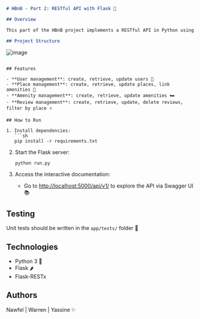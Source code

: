 ```md
# HBnB - Part 2: RESTful API with Flask 🚀

## Overview

This part of the HBnB project implements a RESTful API in Python using Flask and Flask-RESTx. It allows you to manage the main entities of the HBnB system: users, places, amenities, and reviews. 🏠✨

## Project Structure

```
![image](https://github.com/user-attachments/assets/7bb3cc5b-7369-45d2-9777-7dc40ab00289)

```

## Features

- **User management**: create, retrieve, update users 👤
- **Place management**: create, retrieve, update places, link amenities 🏡
- **Amenity management**: create, retrieve, update amenities 🛏️
- **Review management**: create, retrieve, update, delete reviews, filter by place ⭐

## How to Run

1. Install dependencies:
   ```sh
   pip install -r requirements.txt
   ```

2. Start the Flask server:
   ```sh
   python run.py
   ```

3. Access the interactive documentation:
   - Go to [http://localhost:5000/api/v1/](http://localhost:5000/api/v1/) to explore the API via Swagger UI 📚

## Testing

Unit tests should be written in the `app/tests/` folder 🧪

## Technologies

- Python 3 🐍
- Flask 🌶️
- Flask-RESTx

## Authors

Nawfel | Warren | Yassine ✨
```
